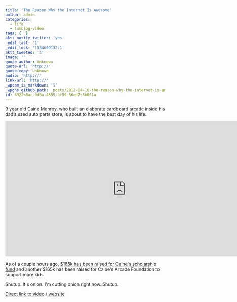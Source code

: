 ```yaml
---
title: 'The Reason Why the Internet Is Awesome'
author: admin
categories:
  - life
  - tumblog-video
tags: {  }
aktt_notify_twitter: 'yes'
_edit_last: '1'
_edit_lock: '1334609132:1'
aktt_tweeted: '1'
image: ''
quote-author: Unknown
quote-url: 'http://'
quote-copy: Unknown
audio: 'http://'
link-url: 'http://'
_wpcom_is_markdown: '1'
_wpghs_github_path: _posts/2012-04-16-the-reason-why-the-internet-is-awesome.md
id: 8922b8ac-9d3a-4595-af99-36ee7c5b061a
---
```

<p>9 year old Caine Monroy, who built an elaborate cardboard arcade inside his dad’s used auto parts store, is about to have the best day of his life.</p>
<p><iframe src="http://player.vimeo.com/video/40000072?title=0&amp;byline=0&amp;portrait=0&amp;color=999999" width="760" height="428" frameborder="0" webkitAllowFullScreen mozallowfullscreen allowFullScreen></iframe></p>
<p>As of a couple hours ago, <a href="https://www.facebook.com/cainesarcade/posts/154074761386062">$165k has been raised for Caine's scholarship fund</a> and another $165k has been raised for Caine's Arcade Foundation to support more kids.</p>
<p>Shutup. It's onion. I'm cutting onion right now. Shutup.</p>
<p><a href="https://vimeo.com/40000072">Direct link to video</a> / <a href="http://cainesarcade.com/">website</a></p>
